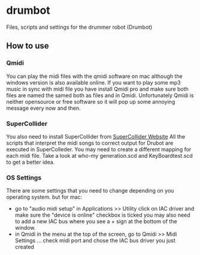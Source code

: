 # drumbot
Files, scripts and settings for the drummer robot (Drumbot)

## How to use
### Qmidi
You can play the midi files with the qmidi software on mac
although the windows version is also available online.
If you want to play some mp3 music in sync with midi file
you have install Qmidi pro and make sure both files are named
the samed both as files and in Qmidi.
Unfortunately Qmidi is neither opensource or free software so
it will pop up some annoying message every now and then.
### SuperCollider
You also need to install SuperCollider from 
[SuperCollider Website](http://supercollider.sourceforge.net/)
All the scripts that interpret the midi songs to correct output for
Drubot are executed in SuperColleder. You may need to create a different
mapping for each midi file. Take a look at who-my generation.scd and 
KeyBoardtest.scd to get a better idea.
### OS Settings
There are some settings that you need to change depending on
you operating system. but for mac:
- go to "audio midi setup" in Applications >> Utility
click on IAC driver and make sure the "device is online" checkbox
is ticked you may also need to add a new IAC bus where you see a + sign
at the bottom of the window.
- in Qmidi in the menu at the top of the screen, 
go to Qmidi >> Midi Settings ...
check midi port and chose the IAC bus driver you just created

